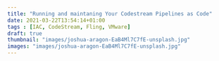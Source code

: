 ```yaml
---
title: "Running and maintaning Your Codestream Pipelines as Code"
date: 2021-03-22T13:54:14+01:00
tags : [IAC, CodeStream, Fling, VMware]
draft: true
thumbnail: "images/joshua-aragon-EaB4Ml7C7fE-unsplash.jpg"
images: "images/joshua-aragon-EaB4Ml7C7fE-unsplash.jpg"
---
```


